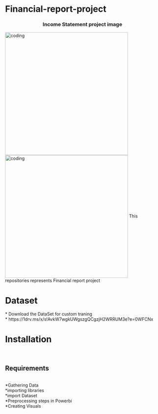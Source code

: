 # Financial-report-project
<h3 align="center">Income Statement project image </h3>
<img align="center" alt="coding" width="400" src="https://cdn.dribbble.com/users/172256/screenshots/2394651/open-uri20151208-3-1tw838b">
<img align="center" alt="coding" width="400" src="https://2.bp.blogspot.com/-xuhrkKSJUbg/Vy7yUTg22wI/AAAAAAAADA8/OaQtsPjYljA_4OMw5ryE9gUfIiL18HuMwCLcB/s1600/Home%2BPage%2B1.png"> 
This repositories represents Financial report project
<h1>Dataset</h1>
* Download the DataSet for custom traning <br> 
* https://1drv.ms/x/s!AvkW7wgkUWgszgQCgzjH2WRRUM3e?e=0WFCNx

<h1>Installation</h1><br>
<h2>Requirements</h2><br>
*Gathering Data<br>
*importing libraries<br>
*import Dataset<br>
*Preprocessing steps in Powerbi<br>
*Creating Visuals<br>
